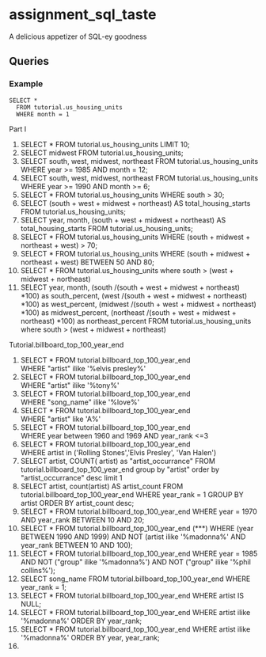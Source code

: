 # assignment_sql_taste
A delicious appetizer of SQL-ey goodness


## Queries

### Example

```
SELECT *
  FROM tutorial.us_housing_units
  WHERE month = 1
```

Part I
1. SELECT * FROM tutorial.us_housing_units LIMIT 10;
2. SELECT midwest FROM tutorial.us_housing_units;
3. SELECT south, west, midwest, northeast FROM tutorial.us_housing_units
   WHERE year >= 1985
     AND month = 12;
4. SELECT south, west, midwest, northeast FROM tutorial.us_housing_units
   WHERE year >= 1990
    AND month >= 6;
5. SELECT * FROM tutorial.us_housing_units
   WHERE south > 30;
6. SELECT (south + west + midwest + northeast) AS total_housing_starts
   FROM tutorial.us_housing_units;
7. SELECT year, 
          month, 
          (south + west + midwest + northeast) AS total_housing_starts
   FROM tutorial.us_housing_units;
8. SELECT * FROM tutorial.us_housing_units
   WHERE (south + midwest + northeast + west) > 70;
9. SELECT * FROM tutorial.us_housing_units 
   WHERE (south + midwest + northeast + west)
    BETWEEN 50 AND 80;
10. SELECT *
  FROM tutorial.us_housing_units 
  where south > (west + midwest + northeast)
11. SELECT year, 
        month, 
        (south /(south + west + midwest + northeast) *100) as south_percent,
        (west /(south + west + midwest + northeast) *100) as west_percent,
        (midwest /(south + west + midwest + northeast) *100) as midwest_percent,
        (northeast /(south + west + midwest + northeast) *100) as northeast_percent
  FROM tutorial.us_housing_units 
  where south > (west + midwest + northeast)

  Tutorial.billboard_top_100_year_end

  1. SELECT *
  FROM tutorial.billboard_top_100_year_end  
  WHERE "artist" ilike '%elvis presley%'
  2. SELECT *
  FROM tutorial.billboard_top_100_year_end  
  WHERE "artist" ilike '%tony%'
  3. SELECT *
  FROM tutorial.billboard_top_100_year_end  
  WHERE "song_name" ilike '%love%'
  4. SELECT *
  FROM tutorial.billboard_top_100_year_end  
  WHERE "artist" like 'A%'
  5. SELECT *
  FROM tutorial.billboard_top_100_year_end  
  WHERE year between 1960 and 1969
  AND year_rank <=3
  6. SELECT *
  FROM tutorial.billboard_top_100_year_end  
  WHERE artist in ('Rolling Stones','Elvis Presley',  'Van Halen')
  7. SELECT artist, COUNT( artist) as "artist_occurrance"
  FROM tutorial.billboard_top_100_year_end 
  group by "artist"
  order by "artist_occurrance" desc
  limit 1
  8. SELECT artist,
       count(artist) AS artist_count
       FROM tutorial.billboard_top_100_year_end
     WHERE year_rank = 1
     GROUP BY artist
     ORDER BY artist_count desc;
  9. SELECT * FROM tutorial.billboard_top_100_year_end 
       WHERE year = 1970
       AND year_rank BETWEEN 10 AND 20;
  10. SELECT * FROM tutorial.billboard_top_100_year_end (***)
        WHERE
          (year BETWEEN 1990 AND 1999)
          AND 
          NOT (artist ilike '%madonna%' AND year_rank BETWEEN 10 AND 100);
  11. SELECT * FROM tutorial.billboard_top_100_year_end
      WHERE year = 1985
        AND NOT ("group" ilike '%madonna%')
        AND NOT ("group" ilike '%phil collins%');
  12. SELECT song_name FROM tutorial.billboard_top_100_year_end 
      WHERE year_rank = 1;
  13. SELECT * FROM tutorial.billboard_top_100_year_end 
      WHERE artist IS NULL;
  14. SELECT * FROM tutorial.billboard_top_100_year_end 
      WHERE artist ilike '%madonna%'
      ORDER BY year_rank;
  15. SELECT * FROM tutorial.billboard_top_100_year_end 
      WHERE artist ilike '%madonna%'
      ORDER BY year, year_rank;
  16. 
